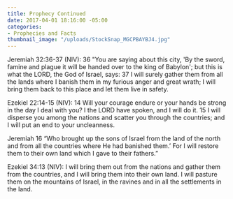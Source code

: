 ```yaml
---
title: Prophecy Continued
date: 2017-04-01 18:16:00 -05:00
categories:
- Prophecies and Facts
thumbnail_image: "/uploads/StockSnap_MGCPBAYBJ4.jpg"
---
```


Jeremiah 32:36-37 (NIV):
36 "You are saying about this city, 'By the sword, famine and plague it will be handed over to the king of Babylon'; but this is what the LORD, the God of Israel, says:
37 I will surely gather them from all the lands where I banish them in my furious anger and great wrath; I will bring them back to this place and let them live in safety.

Ezekiel 22:14-15 (NIV):
14 Will your courage endure or your hands be strong in the day I deal with you? I the LORD have spoken, and I will do it.
15 I will disperse you among the nations and scatter you through the countries; and I will put an end to your uncleanness.

Jeremiah 16
​“Who brought up the sons of Israel from the land of the north and from all the countries where He had banished them.’ For I will restore them to their own land which I gave to their fathers.”

Ezekiel 34:13 (NIV):
I will bring them out from the nations and gather them from the countries, and I will bring them into their own land. I will pasture them on the mountains of Israel, in the ravines and in all the settlements in the land.